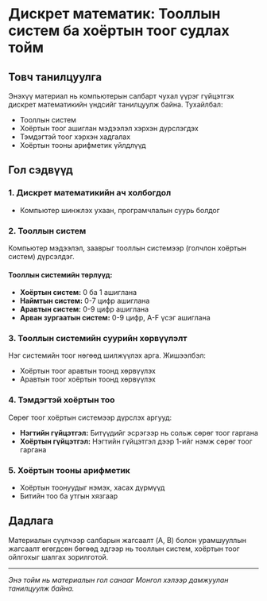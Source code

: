# Дискрет математик: Тооллын систем ба хоёртын тоог судлах тойм

## Товч танилцуулга
Энэхүү материал нь компьютерын салбарт чухал үүрэг гүйцэтгэх дискрет математикийн үндсийг танилцуулж байна. Тухайлбал:
- Тооллын систем
- Хоёртын тоог ашиглан мэдээлэл хэрхэн дүрслэгдэх
- Тэмдэгтэй тоог хэрхэн хадгалах
- Хоёртын тооны арифметик үйлдлүүд

## Гол сэдвүүд

### 1. Дискрет математикийн ач холбогдол
- Компьютер шинжлэх ухаан, програмчлалын суурь болдог

### 2. Тооллын систем
Компьютер мэдээлэл, зааврыг тооллын системээр (голчлон хоёртын систем) дүрсэлдэг.

#### Тооллын системийн төрлүүд:
- **Хоёртын систем:** 0 ба 1 ашиглана
- **Наймтын систем:** 0-7 цифр ашиглана
- **Аравтын систем:** 0-9 цифр ашиглана
- **Арван зургаатын систем:** 0-9 цифр, A-F үсэг ашиглана

### 3. Тооллын системийн суурийн хөрвүүлэлт
Нэг системийн тоог нөгөөд шилжүүлэх арга. Жишээлбэл:
- Хоёртын тоог аравтын тоонд хөрвүүлэх
- Аравтын тоог хоёртын тоонд хөрвүүлэх

### 4. Тэмдэгтэй хоёртын тоо
Сөрөг тоог хоёртын системээр дүрслэх аргууд:
- **Нэгтийн гүйцэтгэл:** Битүүдийг эсрэгээр нь сольж сөрөг тоог гаргана
- **Хоёртын гүйцэтгэл:** Нэгтийн гүйцэтгэл дээр 1-ийг нэмж сөрөг тоог гаргана

### 5. Хоёртын тооны арифметик
- Хоёртын тоонуудыг нэмэх, хасах дүрмүүд
- Битийн тоо ба утгын хязгаар

## Дадлага
Материалын сүүлчээр салбарын жагсаалт (A, B) болон урамшууллын жагсаалт өгөгдсөн бөгөөд эдгээр нь тооллын систем, хоёртын тоог ойлгохыг шалгах зорилготой.

---

*Энэ тойм нь материалын гол санааг Монгол хэлээр дамжуулан танилцуулж байна.* 